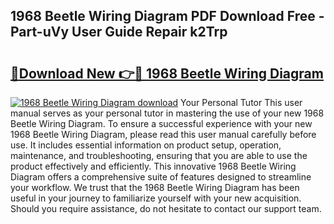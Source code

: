 ## 1968 Beetle Wiring Diagram PDF Download Free - Part-uVy User Guide Repair k2Trp

# <h2><a href="http://dfl4bx.blite.top/?on=1968+Beetle+Wiring+Diagram">🔗Download New 👉🔴 1968 Beetle Wiring Diagram</a></h2>

[![1968 Beetle Wiring Diagram download](https://i.imgur.com/lujVjoI.png)](http://dfl4bx.blite.top/?on=1968+Beetle+Wiring+Diagram)
Your Personal Tutor This user manual serves as your personal tutor in mastering the use of your new 1968 Beetle Wiring Diagram. To ensure a successful experience with your new 1968 Beetle Wiring Diagram, please read this user manual carefully before use. It includes essential information on product setup, operation, maintenance, and troubleshooting, ensuring that you are able to use the product effectively and efficiently. This innovative 1968 Beetle Wiring Diagram offers a comprehensive suite of features designed to streamline your workflow. We trust that the 1968 Beetle Wiring Diagram has been useful in your journey to familiarize yourself with your new acquisition. Should you require assistance, do not hesitate to contact our support team.
